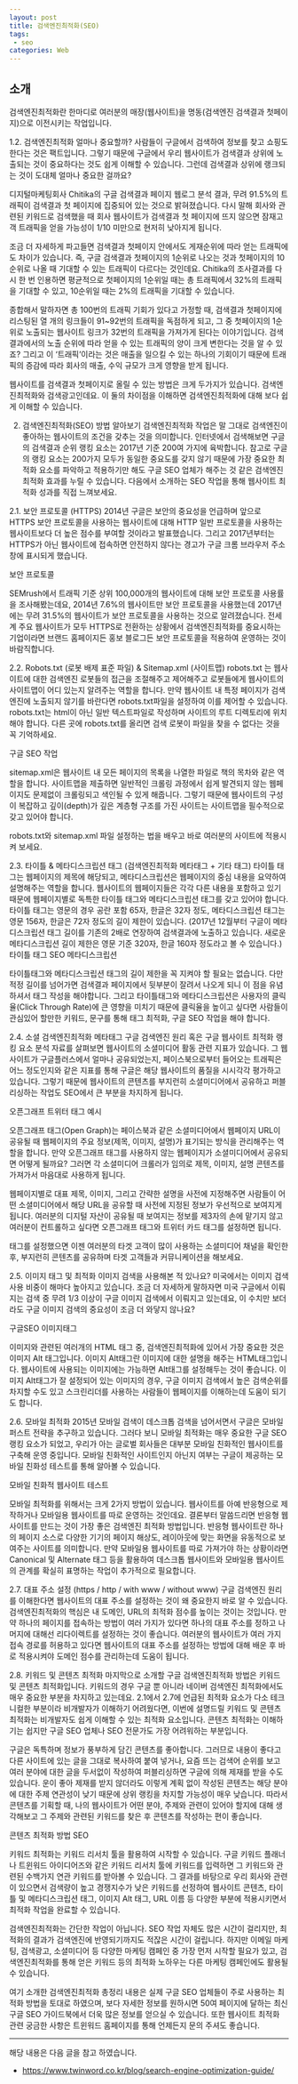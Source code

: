 ```yaml
---
layout: post
title: 검색엔진최적화(SEO) 
tags:
 - seo
categories: Web
---
```


## 소개
검색엔진최적화란 한마디로 여러분의 매장(웹사이트)을 명동(검색엔진 검색결과 첫페이지)으로 이전시키는 작업입니다.

1.2. 검색엔진최적화 얼마나 중요할까?
사람들이 구글에서 검색하여 정보를 찾고 쇼핑도 한다는 것은 팩트입니다. 그렇기 때문에 구글에서 우리 웹사이트가 검색결과 상위에 노출되는 것이 중요하다는 것도 쉽게 이해할 수 있습니다. 그런데 검색결과 상위에 랭크되는 것이 도대체 얼마나 중요한 걸까요?


디지털마케팅회사 Chitika의 구글 검색결과 페이지 웹로그 분석 결과, 무려 91.5%의 트래픽이 검색결과 첫 페이지에 집중되어 있는 것으로 밝혀졌습니다. 다시 말해 회사와 관련된 키워드로 검색했을 때 회사 웹사이트가 검색결과 첫 페이지에 뜨지 않으면 잠재고객 트래픽을 얻을 가능성이 1/10 미만으로 현저히 낮아지게 됩니다.

조금 더 자세하게 파고들면 검색결과 첫페이지 안에서도 게재순위에 따라 얻는 트래픽에도 차이가 있습니다. 즉, 구글 검색결과 첫페이지의 1순위로 나오는 것과 첫페이지의 10순위로 나올 때 기대할 수 있는 트래픽이 다르다는 것인데요. Chitika의 조사결과를 다시 한 번 인용하면 평균적으로 첫페이지의 1순위일 때는 총 트래픽에서 32%의 트래픽을 기대할 수 있고, 10순위일 때는 2%의 트래픽을 기대할 수 있습니다.

종합해서 말하자면 총 100번의 트래픽 기회가 있다고 가정할 때, 검색결과 첫페이지에 리스팅된 열 개의 링크들이 91~92번의 트래픽을 독점하게 되고, 그 중 첫페이지의 1순위로 노출되는 웹사이트 링크가 32번의 트래픽을 가져가게 된다는 이야기입니다. 검색결과에서의 노출 순위에 따라 얻을 수 있는 트래픽의 양이 크게 변한다는 것을 알 수 있죠? 그리고 이 ‘트래픽’이라는 것은 매출을 일으킬 수 있는 하나의 기회이기 때문에 트래픽의 증감에 따라 회사의 매출, 수익 규모가 크게 영향을 받게 됩니다.

웹사이트를 검색결과 첫페이지로 올릴 수 있는 방법은 크게 두가지가 있습니다. 검색엔진최적화와 검색광고인데요. 이 둘의 차이점을 이해하면 검색엔진최적화에 대해 보다 쉽게 이해할 수 있습니다.



2. 검색엔진최적화(SEO) 방법 알아보기
검색엔진최적화 작업은 말 그대로 검색엔진이 좋아하는 웹사이트의 조건을 갖추는 것을 의미합니다. 인터넷에서 검색해보면 구글의 검색결과 순위 랭킹 요소는 2017년 기준 200여 가지에 육박합니다. 참고로 구글의 랭킹 요소는 200가지 모두가 동일한 중요도를 갖지 않기 때문에 가장 중요한 최적화 요소를 파악하고 적용하기만 해도 구글 SEO 업체가 해주는 것 같은 검색엔진 최적화 효과를 누릴 수 있습니다. 다음에서 소개하는 SEO 작업을 통해 웹사이트 최적화 성과를 직접 느껴보세요.

 

2.1. 보안 프로토콜 (HTTPS)
2014년 구글은 보안의 중요성을 언급하며 앞으로 HTTPS 보안 프로토콜을 사용하는 웹사이트에 대해 HTTP 일반 프로토콜을 사용하는 웹사이트보다 더 높은 점수를 부여할 것이라고 발표했습니다. 그리고 2017년부터는 HTTPS가 아닌 웹사이트에 접속하면 안전하지 않다는 경고가 구글 크롬 브라우저 주소창에 표시되게 했습니다.

보안 프로토콜

SEMrush에서 트래픽 기준 상위 100,000개의 웹사이트에 대해 보안 프로토콜 사용률을 조사해봤는데요, 2014년 7.6%의 웹사이트만 보안 프로토콜을 사용했는데 2017년에는 무려 31.5%의 웹사이트가 보안 프로토콜을 사용하는 것으로 알려졌습니다. 전세계 주요 웹사이트가 모두 HTTPS로 전환하는 상황에서 검색엔진최적화를 중요시하는 기업이라면 브랜드 홈페이지든 홍보 블로그든 보안 프로토콜을 적용하여 운영하는 것이 바람직합니다.

 

2.2. Robots.txt (로봇 배제 표준 파일) & Sitemap.xml (사이트맵)
robots.txt 는 웹사이트에 대한 검색엔진 로봇들의 접근을 조절해주고 제어해주고 로봇들에게 웹사이트의 사이트맵이 어디 있는지 알려주는 역할을 합니다. 만약 웹사이트 내 특정 페이지가 검색엔진에 노출되지 않기를 바란다면 robots.txt파일을 설정하여 이를 제어할 수 있습니다. robots.txt는 html이 아닌 일반 텍스트파일로 작성하며 사이트의 루트 디렉토리에 위치해야 합니다. 다른 곳에 robots.txt를 올리면 검색 로봇이 파일을 찾을 수 없다는 것을 꼭 기억하세요.

구글 SEO 작업

sitemap.xml은 웹사이트 내 모든 페이지의 목록을 나열한 파일로 책의 목차와 같은 역할을 합니다. 사이트맵을 제출하면 일반적인 크롤링 과정에서 쉽게 발견되지 않는 웹페이지도 문제없이 크롤링되고 색인될 수 있게 해줍니다. 그렇기 때문에 웹사이트의 구성이 복잡하고 깊이(depth)가 깊은 계층형 구조를 가진 사이트는 사이트맵을 필수적으로 갖고 있어야 합니다.

robots.txt와 sitemap.xml 파일 설정하는 법을 배우고 바로 여러분의 사이트에 적용시켜 보세요.

 

2.3. 타이틀 & 메타디스크립션 태그 (검색엔진최적화 메타태그 + 기타 태그)
타이틀 태그는 웹페이지의 제목에 해당되고, 메타디스크립션은 웹페이지의 중심 내용을 요약하여 설명해주는 역할을 합니다. 웹사이트의 웹페이지들은 각각 다른 내용을 포함하고 있기 때문에 웹페이지별로 독특한 타이틀 태그와 메타디스크립션 태그를 갖고 있어야 합니다. 타이틀 태그는 영문의 경우 공란 포함 65자, 한글은 32자 정도, 메타디스크립션 태그는 영문 156자, 한글은 72자 정도의 길이 제한이 있습니다. (2017년 12월부터 구글이 메타디스크립션 태그 길이를 기존의 2배로 연장하여 검색결과에 노출하고 있습니다. 새로운 메타디스크립션 길이 제한은 영문 기준 320자, 한글 160자 정도라고 볼 수 있습니다.)타이틀 태그 SEO 메타디스크립션

타이틀태그와 메타디스크립션 태그의 길이 제한을 꼭 지켜야 할 필요는 없습니다. 다만 적정 길이를 넘어가면 검색결과 페이지에서 뒷부분이 잘려서 나오게 되니 이 점을 유념하셔서 태그 작성을 해야합니다. 그리고 타이틀태그와 메타디스크립션은 사용자의 클릭율(Click Through Rate)에 큰 영향을 미치기 때문에 클릭율을 높이고 싶다면 사람들이 관심있어 할만한 키워드, 문구를 통해 태그 최적화, 구글 SEO 작업을 해야 합니다.

 

2.4. 소셜 검색엔진최적화 메타태그
구글 검색엔진 원리 혹은 구글 웹사이트 최적화 랭킹 요소 분석 자료를 살펴보면 웹사이트의 소셜미디어 활동 관련 지표가 있습니다. 그 웹사이트가 구글플러스에서 얼마나 공유되었는지, 페이스북으로부터 들어오는 트래픽은 어느 정도인지와 같은 지표를 통해 구글은 해당 웹사이트의 품질을 시시각각 평가하고 있습니다. 그렇기 때문에 웹사이트의 콘텐츠를 부지런히 소셜미디어에서 공유하고 퍼블리싱하는 작업도 SEO에서 큰 부분을 차지하게 됩니다.

오픈그래프 트위터 태그 예시

오픈그래프 태그(Open Graph)는 페이스북과 같은 소셜미디어에서 웹페이지 URL이 공유될 때 웹페이지의 주요 정보(제목, 이미지, 설명)가 표기되는 방식을 관리해주는 역할을 합니다. 만약 오픈그래프 태그를 사용하지 않는 웹페이지가 소셜미디어에서 공유되면 어떻게 될까요? 그러면 각 소셜미디어 크롤러가 임의로 제목, 이미지, 설명 콘텐츠를 가져가서 마음대로 사용하게 됩니다.

웹페이지별로 대표 제목, 이미지, 그리고 간략한 설명을 사전에 지정해주면 사람들이 어떤 소셜미디어에서 해당 URL을 공유할 때 사전에 지정된 정보가 우선적으로 보여지게 됩니다. 여러분의 디지털 자산이 공유될 때 보여지는 정보를 제3자의 손에 맡기지 않고 여러분이 컨트롤하고 싶다면 오픈그래프 태그와 트위터 카드 태그를 설정하면 됩니다.

태그를 설정했으면 이젠 여러분의 타겟 고객이 많이 사용하는 소셜미디어 채널을 확인한 후, 부지런히 콘텐츠를 공유하며 타겟 고객들과 커뮤니케이션을 해보세요.

 

2.5. 이미지 태그 및 최적화
이미지 검색을 사용해본 적 있나요? 미국에서는 이미지 검색 사용 비중이 해마다 높아지고 있습니다. 조금 더 자세하게 말하자면 미국 구글에서 이뤄지는 검색 중 무려 1/3 이상이 구글 이미지 검색에서 이뤄지고 있는데요, 이 수치만 보더라도 구글 이미지 검색의 중요성이 조금 더 와닿지 않나요?

구글SEO 이미지태그

이미지와 관련된 여러개의 HTML 태그 중, 검색엔진최적화에 있어서 가장 중요한 것은 이미지 Alt 태그입니다. 이미지 Alt태그란 이미지에 대한 설명을 해주는 HTML태그입니다. 웹사이트에 사용되는 이미지에는 가능하면 Alt태그를 설정해두는 것이 좋습니다. 이미지 Alt태그가 잘 설정되어 있는 이미지의 경우, 구글 이미지 검색에서 높은 검색순위를 차지할 수도 있고 스크린리더를 사용하는 사람들이 웹페이지를 이해하는데 도움이 되기도 합니다.

 

2.6. 모바일 최적화
2015년 모바일 검색이 데스크톱 검색을 넘어서면서 구글은 모바일 퍼스트 전략을 추구하고 있습니다. 그러다 보니 모바일 최적화는 매우 중요한 구글 SEO 랭킹 요소가 되었고, 우리가 아는 글로벌 회사들은 대부분 모바일 친화적인 웹사이트를 구축해 운영 중입니다. 모바일 친화적인 사이트인지 아닌지 여부는 구글이 제공하는 모바일 친화성 테스트를 통해 알아볼 수 있습니다.

모바일 친화적 웹사이트 테스트

모바일 최적화를 위해서는 크게 2가지 방법이 있습니다. 웹사이트를 아예 반응형으로 제작하거나 모바일용 웹사이트를 따로 운영하는 것인데요. 결론부터 말씀드리면 반응형 웹사이트를 만드는 것이 가장 좋은 검색엔진 최적화 방법입니다. 반응형 웹사이트란 하나의 페이지 소스로 다양한 기기의 페이지 해상도, 레이아웃에 맞는 화면을 유동적으로 보여주는 사이트를 의미합니다. 만약 모바일용 웹사이트를 따로 가져가야 하는 상황이라면 Canonical 및 Alternate 태그 등을 활용하여 데스크톱 웹사이트와 모바일용 웹사이트의 관계를 확실히 표명하는 작업이 추가적으로 필요합니다.

 

2.7. 대표 주소 설정 (https / http / with www / without www)
구글 검색엔진 원리를 이해한다면 웹사이트의 대표 주소를 설정하는 것이 왜 중요한지 바로 알 수 있습니다. 검색엔진최적화의 핵심은 내 도메인, URL의 최적화 점수를 높이는 것이는 것입니다. 만약 하나의 페이지를 접속하는 방법이 여러 가지가 있다면 하나의 대표 주소를 정하고 나머지에 대해선 리다이렉트를 설정하는 것이 좋습니다. 여러분의 웹사이트가 여러 가지 접속 경로를 허용하고 있다면 웹사이트의 대표 주소를 설정하는 방법에 대해 배운 후 바로 적용시켜야 도메인 점수를 관리하는데 도움이 됩니다.

 

2.8. 키워드 및 콘텐츠 최적화
마지막으로 소개할 구글 검색엔진최적화 방법은 키워드 및 콘텐츠 최적화입니다. 키워드의 경우 구글 뿐 아니라 네이버 검색엔진 최적화에서도 매우 중요한 부분을 차지하고 있는데요. 2.1에서 2.7에 언급된 최적화 요소가 다소 테크니컬한 부분이라 비개발자가 이해하기 어려웠다면, 이번에 설명드릴 키워드 및 콘텐츠 최적화는 비개발자도 쉽게 이해할 수 있는 최적화 요소입니다. 콘텐츠 최적화는 이해하기는 쉽지만 구글 SEO 업체나 SEO 전문가도 가장 어려워하는 부분입니다.

구글은 독특하며 정보가 풍부하게 담긴 콘텐츠를 좋아합니다. 그러므로 내용이 좋다고 다른 사이트에 있는 글을 그대로 복사하여 붙여 넣거나, 요즘 뜨는 검색어 순위를 보고 여러 분야에 대한 글을 두서없이 작성하여 퍼블리싱하면 구글에 의해 제재를 받을 수도 있습니다. 운이 좋아 제재를 받지 않더라도 이렇게 계획 없이 작성된 콘텐츠는 해당 분야에 대한 주제 연관성이 낮기 때문에 상위 랭킹을 차지할 가능성이 매우 낮습니다. 따라서 콘텐츠를 기획할 때, 나의 웹사이트가 어떤 분야, 주제와 관련이 있어야 할지에 대해 생각해보고 그 주제와 관련된 키워드를 찾은 후 콘텐츠를 작성하는 편이 좋습니다.

콘텐츠 최적화 방법 SEO

키워드 최적화는 키워드 리서치 툴을 활용하여 시작할 수 있습니다. 구글 키워드 플래너나 트윈워드 아이디어즈와 같은 키워드 리서치 툴에 키워드를 입력하면 그 키워드와 관련된 수백가지 연관 키워드를 받아볼 수 있습니다. 그 결과를 바탕으로 우리 회사와 관련이 있으면서 검색량이 높고 경쟁지수가 낮은 키워드를 선정하여 웹사이트 콘텐츠, 타이틀 및 메타디스크립션 태그, 이미지 Alt 태그, URL 이름 등 다양한 부분에 적용시키면서 최적화 작업을 완료할 수 있습니다.

 

 

검색엔진최적화는 간단한 작업이 아닙니다. SEO 작업 자체도 많은 시간이 걸리지만, 최적화의 결과가 검색엔진에 반영되기까지도 적잖은 시간이 걸립니다. 하지만 이메일 마케팅, 검색광고, 소셜미디어 등 다양한 마케팅 캠페인 중 가장 먼저 시작할 필요가 있고, 검색엔진최적화를 통해 얻은 키워드 등의 최적화 노하우는 다른 마케팅 캠페인에도 활용될 수 있습니다.

여기 소개한 검색엔진최적화 총정리 내용은 실제 구글 SEO 업체들이 주로 사용하는 최적화 방법을 토대로 하였으며, 보다 자세한 정보를 원하시면 50여 페이지에 달하는 최신 구글 SEO 가이드북에서 더욱 많은 정보를 얻으실 수 있습니다. 또한 웹사이트 최적화 관련 궁금한 사항은 트윈워드 홈페이지를 통해 언제든지 문의 주셔도 좋습니다.

 


----
해당 내용은 다음 글을 참고 하였습니다.
- https://www.twinword.co.kr/blog/search-engine-optimization-guide/
